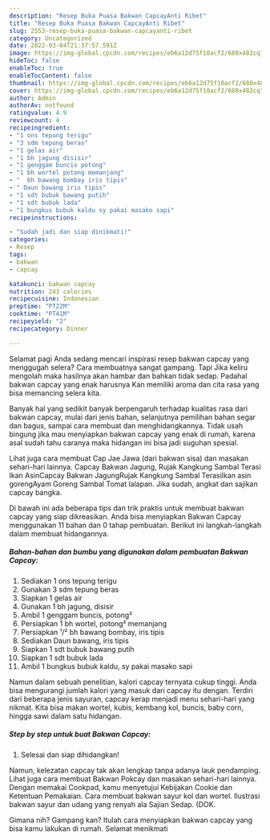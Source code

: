 ```yaml
---
description: "Resep Buka Puasa Bakwan CapcayAnti Ribet"
title: "Resep Buka Puasa Bakwan CapcayAnti Ribet"
slug: 2553-resep-buka-puasa-bakwan-capcayanti-ribet
category: Uncategorized
date: 2022-03-04T21:37:57.591Z
image: https://img-global.cpcdn.com/recipes/eb6a12d75f10acf2/680x482cq70/bakwan-capcay-foto-resep-utama.jpg
hideToc: false
enableToc: true
enableTocContent: false
thumbnail: https://img-global.cpcdn.com/recipes/eb6a12d75f10acf2/680x482cq70/bakwan-capcay-foto-resep-utama.jpg
cover: https://img-global.cpcdn.com/recipes/eb6a12d75f10acf2/680x482cq70/bakwan-capcay-foto-resep-utama.jpg
author: Admin
authorAv: notfound
ratingvalue: 4.9
reviewcount: 4
recipeingredient:
- "1 ons tepung terigu"
- "3 sdm tepung beras"
- "1 gelas air"
- "1 bh jagung disisir"
- "1 genggam buncis potong"
- "1 bh wortel potong memanjang"
- "  bh bawang bombay iris tipis"
- " Daun bawang iris tipis"
- "1 sdt bubuk bawang putih"
- "1 sdt bubuk lada"
- "1 bungkus bubuk kaldu sy pakai masako sapi"
recipeinstructions:

- "Sudah jadi dan siap dinikmati!"
categories:
- Resep
tags:
- bakwan
- capcay

katakunci: bakwan capcay 
nutrition: 243 calories
recipecuisine: Indonesian
preptime: "PT22M"
cooktime: "PT41M"
recipeyield: "2"
recipecategory: Dinner

---
```



Selamat pagi Anda sedang mencari inspirasi resep bakwan capcay yang menggugah selera? Cara membuatnya sangat gampang. Tapi Jika keliru mengolah maka hasilnya akan hambar dan bahkan tidak sedap. Padahal bakwan capcay yang enak harusnya Kan memiliki aroma dan cita rasa yang bisa memancing selera kita.


Banyak hal yang sedikit banyak berpengaruh terhadap kualitas rasa dari bakwan capcay, mulai dari jenis bahan, selanjutnya pemilihan bahan segar dan bagus, sampai cara membuat dan menghidangkannya. Tidak usah bingung jika mau menyiapkan bakwan capcay yang enak di rumah, karena asal sudah tahu caranya maka hidangan ini bisa jadi suguhan spesial.

Lihat juga cara membuat Cap Jae Jawa (dari bakwan sisa) dan masakan sehari-hari lainnya. Capcay Bakwan Jagung, Rujak Kangkung Sambal Terasi Ikan AsinCapcay Bakwan JagungRujak Kangkung Sambal TerasiIkan asin gorengAyam Goreng Sambal Tomat lalapan. Jika sudah, angkat dan sajikan capcay bangka.


Di bawah ini ada beberapa tips dan trik praktis untuk membuat bakwan capcay yang siap dikreasikan. Anda bisa menyiapkan Bakwan Capcay menggunakan 11 bahan dan 0 tahap pembuatan. Berikut ini langkah-langkah dalam membuat hidangannya.

<!--inarticleads1-->

##### Bahan-bahan dan bumbu yang digunakan dalam pembuatan Bakwan Capcay:

1. Sediakan 1 ons tepung terigu
1. Gunakan 3 sdm tepung beras
1. Siapkan 1 gelas air
1. Gunakan 1 bh jagung, disisir
1. Ambil 1 genggam buncis, potong²
1. Persiapkan 1 bh wortel, potong² memanjang
1. Persiapkan  ¹/² bh bawang bombay, iris tipis
1. Sediakan  Daun bawang, iris tipis
1. Siapkan 1 sdt bubuk bawang putih
1. Siapkan 1 sdt bubuk lada
1. Ambil 1 bungkus bubuk kaldu, sy pakai masako sapi


Namun dalam sebuah penelitian, kalori capcay ternyata cukup tinggi. Anda bisa mengurangi jumlah kalori yang masuk dari capcay itu dengan. Terdiri dari beberapa jenis sayuran, capcay kerap menjadi menu sehari-hari yang nikmat. Kita bisa makan wortel, kubis, kembang kol, buncis, baby corn, hingga sawi dalam satu hidangan. 

<!--inarticleads2-->

##### Step by step untuk buat Bakwan Capcay:


1. Selesai dan siap dihidangkan!

Namun, kelezatan capcay tak akan lengkap tanpa adanya lauk pendamping. Lihat juga cara membuat Bakwan Pokcay dan masakan sehari-hari lainnya. Dengan memakai Cookpad, kamu menyetujui Kebijakan Cookie dan Ketentuan Pemakaian. Cara membuat bakwan sayur kol dan wortel. Ilustrasi bakwan sayur dan udang yang renyah ala Sajian Sedap. (DOK. 

Gimana nih? Gampang kan? Itulah cara menyiapkan bakwan capcay yang bisa kamu lakukan di rumah. Selamat menikmati
